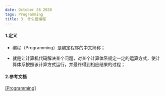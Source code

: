 ```yaml
---
date: October 28 2020
tags: Programming
title: 3. 什么是编程
---
```


#### 1.定义

- 编程（Programming）是编定程序的中文简称；

- 就是让计算机代码解决某个问题，对某个计算体系规定一定的运算方式，使计算体系按照该计算方式运行，并最终得到相应结果的过程；

#### 2.参考文档

[[Programming]](https://web-oyster.github.io/2020/10/28/Assembly/Programming/)
